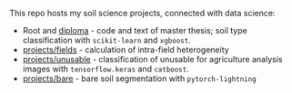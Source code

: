 This repo hosts my soil science projects, connected with data science:
 * Root and [diploma](diploma) - code and text of master thesis; 
   soil type classification with `scikit-learn` and `xgboost`.
 * [projects/fields](projects/fields) - calculation of intra-field heterogeneity
 * [projects/unusable](projects/unusable) - classification of unusable for agriculture analysis images 
   with `tensorflow.keras` and `catboost`.
 * [projects/bare](projects/bare) - bare soil segmentation with `pytorch-lightning`